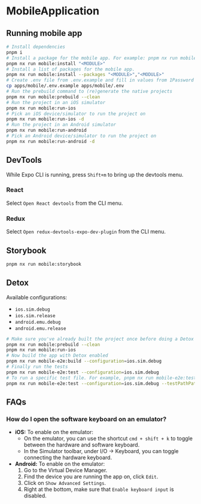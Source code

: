 # MobileApplication



## Running mobile app

```bash
# Install dependencies
pnpm i
# Install a package for the mobile app. For example: pnpm nx run mobile:install react-native-unistyles
pnpm nx run mobile:install "<MODULE>"
# Install a list of packages for the mobile app.
pnpm nx run mobile:install --packages "<MODULE>","<MODULE>"
# Create .env file from .env.example and fill in values from 1Password shared vault
cp apps/mobile/.env.example apps/mobile/.env
# Run the prebuild command to (re)generate the native projects
pnpm nx run mobile:prebuild --clean
# Run the project in an iOS simulator
pnpm nx run mobile:run-ios
# Pick an iOS device/simulator to run the project on
pnpm nx run mobile:run-ios -d
# Run the project in an Android simulator
pnpm nx run mobile:run-android
# Pick an Android device/simulator to run the project on
pnpm nx run mobile:run-android -d
```

## DevTools

While Expo CLI is running, press `Shift+m` to bring up the devtools menu.

### React

Select `Open React devtools` from the CLI menu.

### Redux

Select `Open redux-devtools-expo-dev-plugin` from the CLI menu.

## Storybook

```bash
pnpm nx run mobile:storybook
```

## Detox

Available configurations:

- `ios.sim.debug`
- `ios.sim.release`
- `android.emu.debug`
- `android.emu.release`

```bash
# Make sure you've already built the project once before doing a Detox build
pnpm nx run mobile:prebuild --clean
pnpm nx run mobile:run-ios
# Now build the app with Detox enabled
pnpm nx run mobile-e2e:build --configuration=ios.sim.debug
# Finally run the tests
pnpm nx run mobile-e2e:test --configuration=ios.sim.debug
# To run a specific test file. For example, pnpm nx run mobile-e2e:test --configuration=ios.sim.debug --testPathPattern=app.spec.ts
pnpm nx run mobile-e2e:test --configuration=ios.sim.debug --testPathPattern="RELATIVE-PATH-TO-TEST-FILE"
```

## FAQs

### How do I open the software keyboard on an emulator?

- **iOS:** To enable on the emulator:
  - On the emulator, you can use the shortcut `cmd + shift + k` to toggle between the hardware and software keyboard.
  - In the Simulator toolbar, under I/O -> Keyboard, you can toggle connecting the hardware keyboard.
- **Android:** To enable on the emulator:
  1. Go to the Virtual Device Manager.
  2. Find the device you are running the app on, click `Edit`.
  3. Click on `Show Advanced Settings`.
  4. Right at the bottom, make sure that `Enable keyboard input` is disabled.
